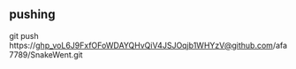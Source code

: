 ## pushing 

git push https://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@github.com/afa7789/SnakeWent.git